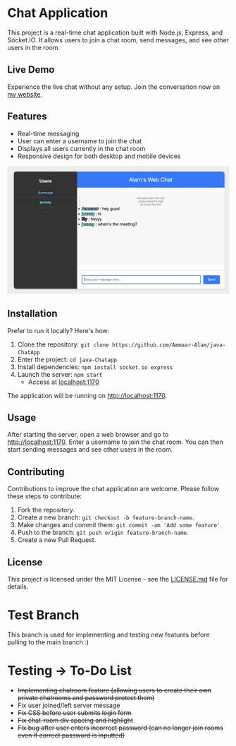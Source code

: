 # Chat Application

This project is a real-time chat application built with Node.js, Express, and Socket.IO. It allows users to join a chat room, send messages, and see other users in the room.

## Live Demo

Experience the live chat without any setup. Join the conversation now on [my website](http://webchat.ammaar.xyz).

## Features

- Real-time messaging
- User can enter a username to join the chat
- Displays all users currently in the chat room
- Responsive design for both desktop and mobile devices

![Chat GUI](https://github.com/Ammaar-Alam/java-ChatApp/blob/main/WebChatGUI.png?raw=true)

## Installation

Prefer to run it locally? Here's how:

1. Clone the repository: `git clone https://github.com/Ammaar-Alam/java-ChatApp`
2. Enter the project: `cd java-Chatapp`
3. Install dependencies: `npm install socket.io express`
4. Launch the server: `npm start`
   - Access at [localhost:1170](http://localhost:1170)

The application will be running on [http://localhost:1170](http://localhost:1170).

## Usage

After starting the server, open a web browser and go to [http://localhost:1170](http://localhost:1170). Enter a username to join the chat room. You can then start sending messages and see other users in the room.

## Contributing

Contributions to improve the chat application are welcome. Please follow these steps to contribute:

1. Fork the repository.
2. Create a new branch: `git checkout -b feature-branch-name`.
3. Make changes and commit them: `git commit -am 'Add some feature'`.
4. Push to the branch: `git push origin feature-branch-name`.
5. Create a new Pull Request.

## License

This project is licensed under the MIT License - see the [LICENSE.md](LICENSE) file for details.


# Test Branch
This branch is used for implementing and testing new features before pulling to the main branch :)

# Testing -> To-Do List
   - ~~Implementing chatroom feature (allowing users to create their own private chatrooms and password protect them)~~
   - Fix user joined/left server message
   - ~~Fix CSS before user submits login form~~
   - ~~Fix chat-room div spacing and highlight~~
   - ~~Fix bug after user enters incorrect password (can no longer join rooms even if correct password is inputted)~~

